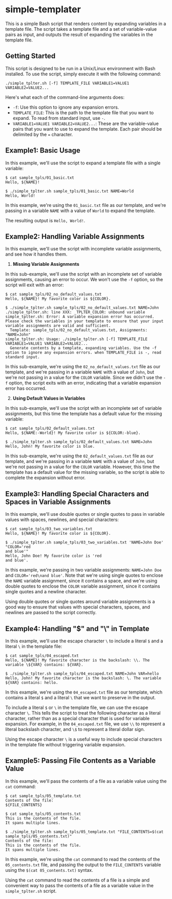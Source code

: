 # simple-templater

This is a simple Bash script that renders content by expanding variables in a template file. The script takes a template file and a set of variable-value pairs as input, and outputs the result of expanding the variables in the template file.

## Getting Started

This script is designed to be run in a Unix/Linux environment with Bash installed. To use the script, simply execute it with the following command:

```shell
./simple_tplter.sh [-f] TEMPLATE_FILE VARIABLE1=VALUE1 VARIABLE2=VALUE2...
```
Here's what each of the command-line arguments does:

- `-f`: Use this option to ignore any expansion errors.
- `TEMPLATE_FILE`: This is the path to the template file that you want to expand. To read from standard input, use `-`.
- `VARIABLE1=VALUE1 VARIABLE2=VALUE2...`: These are the variable-value pairs that you want to use to expand the template. Each pair should be delimited by the `=` character.

## Example1: Basic Usage

In this example, we'll use the script to expand a template file with a single variable:

```shell
$ cat sample_tpls/01_basic.txt
Hello, ${NAME}!

$ ./simple_tplter.sh sample_tpls/01_basic.txt NAME=World
Hello, World!
```

In this example, we're using the `01_basic.txt` file as our template, and we're passing in a variable `NAME` with a value of `World` to expand the template.

The resulting output is `Hello, World!`.

## Example2: Handling Variable Assignments

In this example, we'll use the script with incomplete variable assignments, and see how it handles them.

1. **Missing Variable Assignments**

In this sub-example, we'll use the script with an incomplete set of variable assignments, causing an error to occur. We won't use the `-f` option, so the script will exit with an error:

```shell
$ cat sample_tpls/02_no_default_values.txt
Hello, ${NAME}! My favorite color is ${COLOR}.

$ ./simple_tplter.sh sample_tpls/02_no_default_values.txt NAME=John
./simple_tplter.sh: line XXX: _TPLTER_COLOR: unbound variable
simple_tplter.sh: Error: A variable expansion error has occurred. Please check the variables in your template to ensure that your input variable assignments are valid and sufficient.
  Template: sample_tpls/02_no_default_values.txt, Assignments: "NAME=John"
simple_tplter.sh: Usage: ./simple_tplter.sh [-f] TEMPLATE_FILE VARIABLE1=VALUE1 VARIABLE2=VALUE2...
  Generate contents by a template, expanding variables. Use the -f option to ignore any expansion errors. when TEMPLATE_FILE is -, read standard input.
```

In this sub-example, we're using the `02_no_default_values.txt` file as our template, and we're passing in a variable `NAME` with a value of `John`, but we're not passing in a value for the `COLOR` variable. Since we didn't use the `-f` option, the script exits with an error, indicating that a variable expansion error has occurred.

2. **Using Default Values in Variables**

In this sub-example, we'll use the script with an incomplete set of variable assignments, but this time the template has a default value for the missing variable:

```shell
$ cat sample_tpls/02_default_values.txt
Hello, ${NAME:-World}! My favorite color is ${COLOR:-blue}.

$ ./simple_tplter.sh sample_tpls/02_default_values.txt NAME=John
Hello, John! My favorite color is blue.
```

In this sub-example, we're using the `02_default_values.txt` file as our template, and we're passing in a variable `NAME` with a value of `John`, but we're not passing in a value for the `COLOR` variable. However, this time the template has a default value for the missing variable, so the script is able to complete the expansion without error.

## Example3: Handling Special Characters and Spaces in Variable Assignments

In this example, we'll use double quotes or single quotes to pass in variable values with spaces, newlines, and special characters:

```shell
$ cat sample_tpls/03_two_variables.txt
Hello, ${NAME}! My favorite color is ${COLOR}.

$ ./simple_tplter.sh sample_tpls/03_two_variables.txt 'NAME=John Doe' "COLOR='red
and blue'"
Hello, John Doe! My favorite color is 'red
and blue'.
```

In this example, we're passing in two variable assignments: `NAME=John Doe` and `COLOR='red\nand blue'`. Note that we're using single quotes to enclose the `NAME` variable assignment, since it contains a space, and we're using double quotes to enclose the `COLOR` variable assignment, since it contains single quotes and a newline character.

Using double quotes or single quotes around variable assignments is a good way to ensure that values with special characters, spaces, and newlines are passed to the script correctly.

## Example4: Handling "$" and "\\" in Template

In this example, we'll use the escape character `\` to include a literal `$` and a literal `\` in the template file:

```shell
$ cat sample_tpls/04_escaped.txt
Hello, ${NAME}! My favorite character is the backslash: \\. The variable \${VAR} contains: ${VAR}.

$ ./simple_tplter.sh sample_tpls/04_escaped.txt NAME=John VAR=hello
Hello, John! My favorite character is the backslash: \. The variable ${VAR} contains: hello.
```

In this example, we're using the `04_escaped.txt` file as our template, which contains a literal `$` and a literal `\` that we want to preserve in the output.

To include a literal `$` or `\` in the template file, we can use the escape character `\`. This tells the script to treat the following character as a literal character, rather than as a special character that is used for variable expansion. For example, in the `04_escaped.txt` file, we use `\\` to represent a literal backslash character, and `\$` to represent a literal dollar sign.

Using the escape character `\` is a useful way to include special characters in the template file without triggering variable expansion.

## Example5: Passing File Contents as a Variable Value

In this example, we'll pass the contents of a file as a variable value using the `cat` command:

```shell
$ cat sample_tpls/05_template.txt
Contents of the file:
${FILE_CONTENTS}

$ cat sample_tpls/05_contents.txt
This is the contents of the file.
It spans multiple lines.

$ ./simple_tplter.sh sample_tpls/05_template.txt "FILE_CONTENTS=$(cat sample_tpls/05_contents.txt)"
Contents of the file:
This is the contents of the file.
It spans multiple lines.
```

In this example, we're using the `cat` command to read the contents of the `05_contents.txt` file, and passing the output to the `FILE_CONTENTS` variable using the `$(cat 05_contents.txt)` syntax.

Using the `cat` command to read the contents of a file is a simple and convenient way to pass the contents of a file as a variable value in the `simple_tplter.sh` script.
